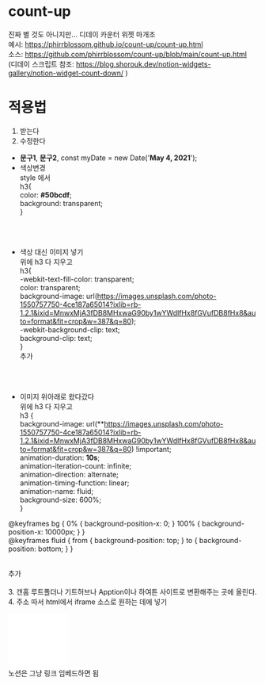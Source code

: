 # count-up

진짜 별 것도 아니지만... 디데이 카운터 위젯 마개조<br>
예시: https://phirrblossom.github.io/count-up/count-up.html <br>
소스: https://github.com/phirrblossom/count-up/blob/main/count-up.html <br>
(디데이 스크립트 참조: https://blog.shorouk.dev/notion-widgets-gallery/notion-widget-count-down/ )

# 적용법

1. 받는다
2. 수정한다
  + **문구1**, **문구2**, const myDate = new Date('**May 4, 2021**');
  + 색상변경<br>
  style 에서<br>
   h3{<br>
    color: **#50bcdf**; <br>
    background: transparent; <br>
    }

  <br><br>
  + 색상 대신 이미지 넣기<br>위에 h3 다 지우고<br>
     h3{<br>
    -webkit-text-fill-color: transparent; <br>
    color: transparent;<br>
    background-image: url(https://images.unsplash.com/photo-1550757750-4ce187a65014?ixlib=rb-1.2.1&ixid=MnwxMjA3fDB8MHxwaG90by1wYWdlfHx8fGVufDB8fHx8&auto=format&fit=crop&w=387&q=80);<br>
    -webkit-background-clip: text;<br>
    background-clip: text;<br>
    }
  <br>추가
  
  <br><br>
  + 이미지 위아래로 왔다갔다 <br>위에 h3 다 지우고<br>
    h3 {<br>
    background-image: url(**https://images.unsplash.com/photo-1550757750-4ce187a65014?ixlib=rb-1.2.1&ixid=MnwxMjA3fDB8MHxwaG90by1wYWdlfHx8fGVufDB8fHx8&auto=format&fit=crop&w=387&q=80) !important;<br>
  animation-duration: **10s**;<br>
  animation-iteration-count: infinite;<br>
  animation-direction: alternate;<br>
  animation-timing-function: linear;<br>
  animation-name: fluid;<br>
  background-size: 600%;<br>
  }<br>

@keyframes bg {
    0% {
        background-position-x: 0;
    }
    100% {
        background-position-x: 10000px;
    }
}
<br>
@keyframes fluid {
    from {
        background-position: top;
    }
    to {
        background-position: bottom;
    }
}
  
  <br>추가
  <br><br>
3.  갠홈 루트폴더나 기트허브나 Apption이나 하여튼 사이트로 변환해주는 곳에 올린다.<br>
4. 주소 따서 html에서 iframe 소스로 원하는 데에 넣기<br>
  <iframe width="120" height="110" src="위젯주소" scrolling="no" frameborder="0"></iframe>
<br>노션은 그냥 링크 임베드하면 됨
